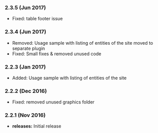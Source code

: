 ### 2.3.5 (Jun 2017)
* Fixed: table footer issue

### 2.3.4 (Jun 2017)
* Removed: Usage sample with listing of entities of the site moved to separate plugin
* Fixed: Small fixes & removed unused code

### 2.2.3 (Jan 2017)
* Added: Usage sample with listing of entities of the site

### 2.2.2 (Dec 2016)
* Fixed: removed unused graphics folder

### 2.2.1 (Nov 2016)
* **releases:** Initial release



